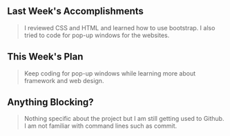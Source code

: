 ## Last Week's Accomplishments

> I reviewed CSS and HTML and learned how to use bootstrap. I also tried to code for pop-up windows for the websites.

## This Week's Plan

> Keep coding for pop-up windows while learning more about framework and web design.


## Anything Blocking?

> Nothing specific about the project but I am still getting used to Github. I am not familiar with command lines such as commit.
